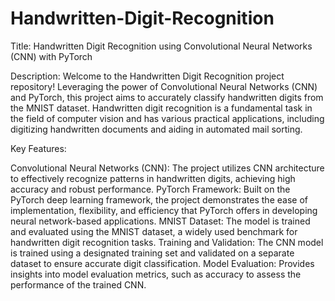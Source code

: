# Handwritten-Digit-Recognition
Title: Handwritten Digit Recognition using Convolutional Neural Networks (CNN) with PyTorch

Description:
Welcome to the Handwritten Digit Recognition project repository! Leveraging the power of Convolutional Neural Networks (CNN) and PyTorch, this project aims to accurately classify handwritten digits from the MNIST dataset. Handwritten digit recognition is a fundamental task in the field of computer vision and has various practical applications, including digitizing handwritten documents and aiding in automated mail sorting.

Key Features:

Convolutional Neural Networks (CNN): The project utilizes CNN architecture to effectively recognize patterns in handwritten digits, achieving high accuracy and robust performance.
PyTorch Framework: Built on the PyTorch deep learning framework, the project demonstrates the ease of implementation, flexibility, and efficiency that PyTorch offers in developing neural network-based applications.
MNIST Dataset: The model is trained and evaluated using the MNIST dataset, a widely used benchmark for handwritten digit recognition tasks.
Training and Validation: The CNN model is trained using a designated training set and validated on a separate dataset to ensure accurate digit classification.
Model Evaluation: Provides insights into model evaluation metrics, such as accuracy to assess the performance of the trained CNN.

